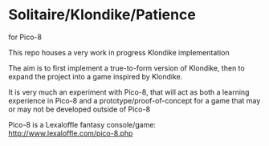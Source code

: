 Solitaire/Klondike/Patience
===
for Pico-8

This repo houses a very work in progress Klondike implementation

The aim is to first implement a true-to-form version of Klondike, then to expand the project into a game inspired by Klondike.

It is very much an experiment with Pico-8, that will act as both a learning experience in Pico-8 and a prototype/proof-of-concept for a game that may or may not be developed outside of Pico-8

Pico-8 is a Lexaloffle fantasy console/game: http://www.lexaloffle.com/pico-8.php
